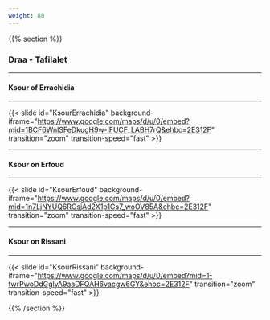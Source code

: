 ```yaml
---
weight: 80
---
```


{{% section %}}

### Draa - Tafilalet

---

#### Ksour of Errachidia

---

{{< slide id="KsourErrachidia" background-iframe="https://www.google.com/maps/d/u/0/embed?mid=1BCF6WnlSFeDkugH9w-lFUCF_LABH7rQ&ehbc=2E312F" transition="zoom" transition-speed="fast" >}}

---

#### Ksour on Erfoud

---

{{< slide id="KsourErfoud" background-iframe="https://www.google.com/maps/d/u/0/embed?mid=1n7LjNYUQ6RCsjAd2X1p1Gs7_woOV85A&ehbc=2E312F" transition="zoom" transition-speed="fast" >}}

---

#### Ksour on Rissani

---

{{< slide id="KsourRissani" background-iframe="https://www.google.com/maps/d/u/0/embed?mid=1-twrPwoDdGglyA9aaDFQAH6vacgw6GY&ehbc=2E312F" transition="zoom" transition-speed="fast" >}}

{{% /section %}}
